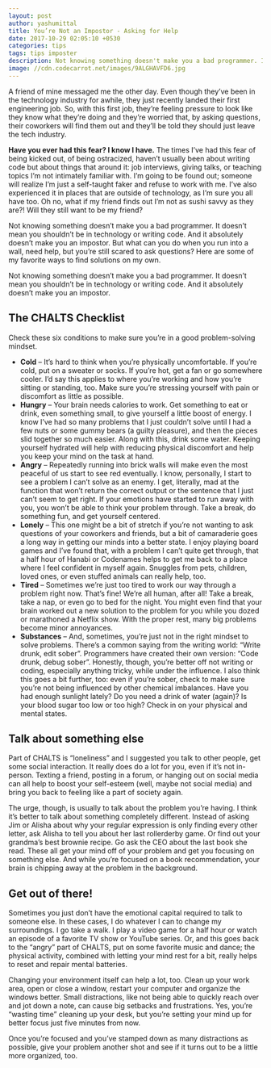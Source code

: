 ```yaml
---
layout: post
author: yashumittal
title: You’re Not an Impostor - Asking for Help
date: 2017-10-29 02:05:10 +0530
categories: tips
tags: tips imposter
description: Not knowing something doesn't make you a bad programmer. It doesn't mean you shouldn't be in technology or writing code. And it absolutely doesn't make you an impostor. Here are a few ways to find solutions.
image: //cdn.codecarrot.net/images/9ALGHAVFD6.jpg
---
```


A friend of mine messaged me the other day. Even though they’ve been in the technology industry for awhile, they just recently landed their first engineering job. So, with this first job, they’re feeling pressure to look like they know what they’re doing and they’re worried that, by asking questions, their coworkers will find them out and they’ll be told they should just leave the tech industry.

**Have you ever had this fear? I know I have.** The times I’ve had this fear of being kicked out, of being ostracized, haven’t usually been about writing code but about things that around it: job interviews, giving talks, or teaching topics I’m not intimately familiar with. I’m going to be found out; someone will realize I’m just a self-taught faker and refuse to work with me. I’ve also experienced it in places that are outside of technology, as I’m sure you all have too. Oh no, what if my friend finds out I’m not as sushi savvy as they are?! Will they still want to be my friend?

Not knowing something doesn’t make you a bad programmer. It doesn’t mean you shouldn’t be in technology or writing code. And it absolutely doesn’t make you an impostor. But what can you do when you run into a wall, need help, but you’re still scared to ask questions? Here are some of my favorite ways to find solutions on my own.

<div class="callout">
Not knowing something doesn’t make you a bad programmer. It doesn’t mean you shouldn’t be in technology or writing code. And it absolutely doesn’t make you an impostor.
</div>

## The CHALTS Checklist

Check these six conditions to make sure you’re in a good problem-solving mindset.

* **Cold** – It’s hard to think when you’re physically uncomfortable. If you’re cold, put on a sweater or socks. If you’re hot, get a fan or go somewhere cooler. I’d say this applies to where you’re working and how you’re sitting or standing, too. Make sure you’re stressing yourself with pain or discomfort as little as possible.
* **Hungry** – Your brain needs calories to work. Get something to eat or drink, even something small, to give yourself a little boost of energy. I know I’ve had so many problems that I just couldn’t solve until I had a few nuts or some gummy bears (a guilty pleasure), and then the pieces slid together so much easier. Along with this, drink some water. Keeping yourself hydrated will help with reducing physical discomfort and help you keep your mind on the task at hand.
* **Angry** – Repeatedly running into brick walls will make even the most peaceful of us start to see red eventually. I know, personally, I start to see a problem I can’t solve as an enemy. I get, literally, mad at the function that won’t return the correct output or the sentence that I just can’t seem to get right. If your emotions have started to run away with you, you won’t be able to think your problem through. Take a break, do something fun, and get yourself centered.
* **Lonely** – This one might be a bit of stretch if you’re not wanting to ask questions of your coworkers and friends, but a bit of camaraderie goes a long way in getting our minds into a better state. I enjoy playing board games and I’ve found that, with a problem I can’t quite get through, that a half hour of Hanabi or Codenames helps to get me back to a place where I feel confident in myself again. Snuggles from pets, children, loved ones, or even stuffed animals can really help, too.
* **Tired** – Sometimes we’re just too tired to work our way through a problem right now. That’s fine! We’re all human, after all! Take a break, take a nap, or even go to bed for the night. You might even find that your brain worked out a new solution to the problem for you while you dozed or marathoned a Netflix show. With the proper rest, many big problems become minor annoyances.
* **Substances** – And, sometimes, you’re just not in the right mindset to solve problems. There’s a common saying from the writing world: “Write drunk, edit sober”. Programmers have created their own version: “Code drunk, debug sober”. Honestly, though, you’re better off not writing or coding, especially anything tricky, while under the influence. I also think this goes a bit further, too: even if you’re sober, check to make sure you’re not being influenced by other chemical imbalances. Have you had enough sunlight lately? Do you need a drink of water (again)? Is your blood sugar too low or too high? Check in on your physical and mental states.

## Talk about something else

Part of CHALTS is “loneliness” and I suggested you talk to other people, get some social interaction. It really does do a lot for you, even if it’s not in-person. Texting a friend, posting in a forum, or hanging out on social media can all help to boost your self-esteem (well, maybe not social media) and bring you back to feeling like a part of society again.

The urge, though, is usually to talk about the problem you’re having. I think it’s better to talk about something completely different. Instead of asking Jim or Alisha about why your regular expression is only finding every other letter, ask Alisha to tell you about her last rollerderby game. Or find out your grandma’s best brownie recipe. Go ask the CEO about the last book she read. These all get your mind off of your problem and get you focusing on something else. And while you’re focused on a book recommendation, your brain is chipping away at the problem in the background.

## Get out of there!

Sometimes you just don’t have the emotional capital required to talk to someone else. In these cases, I do whatever I can to change my surroundings. I go take a walk. I play a video game for a half hour or watch an episode of a favorite TV show or YouTube series. Or, and this goes back to the “angry” part of CHALTS, put on some favorite music and dance; the physical activity, combined with letting your mind rest for a bit, really helps to reset and repair mental batteries.

Changing your environment itself can help a lot, too. Clean up your work area, open or close a window, restart your computer and organize the windows better. Small distractions, like not being able to quickly reach over and jot down a note, can cause big setbacks and frustrations. Yes, you’re “wasting time” cleaning up your desk, but you’re setting your mind up for better focus just five minutes from now.

Once you’re focused and you’ve stamped down as many distractions as possible, give your problem another shot and see if it turns out to be a little more organized, too.
